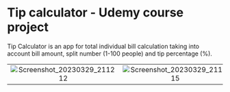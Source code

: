 # Tip calculator - Udemy course project
Tip Calculator is an app for total individual bill calculation taking into account bill amount, split number (1-100 people) and tip percentage (%).

|          |             |
| :---:    |    :----:   |
![Screenshot_20230329_211212](https://user-images.githubusercontent.com/93789076/228630564-81b2c25c-e0f2-4288-af43-e405c6f90ccc.png)|![Screenshot_20230329_211415](https://user-images.githubusercontent.com/93789076/228630602-e65009ad-adf1-4f6c-abb4-12516f34ccb5.png)

